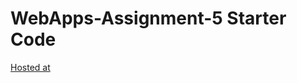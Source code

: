 # WebApps-Assignment-5 Starter Code
[Hosted at](https://44-563-web-apps-f22.github.io/44563-webapps-assignment-5-balaharinadh/)
